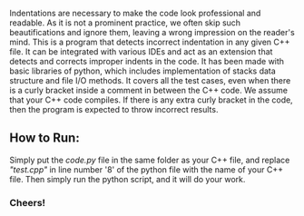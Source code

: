 Indentations are necessary to make the code look professional and readable. As it is not a prominent practice, we often skip such beautifications and ignore them, leaving a wrong impression on the reader's mind. This is a program that detects incorrect indentation in any given C++ file. It can be integrated with various IDEs and act as an extension that detects and corrects improper indents in the code.
It has been made with basic libraries of python, which includes implementation of stacks data structure and file I/O methods. It covers all the test cases, even when there is a curly bracket inside a comment in between the C++ code. We assume that your C++ code compiles. If there is any extra curly bracket in the code, then the program is expected to throw incorrect results.
 
## **How to Run:**
Simply put the _code.py_ file in the same folder as your C++ file, and replace _"test.cpp"_ in line number '8' of the python file with the name of your C++ file. Then simply run the python script, and it will do your work.
 
### Cheers! 
